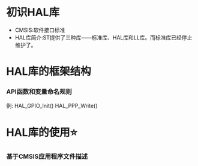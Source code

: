 # 初识HAL库
- CMSIS:软件接口标准
- HAL库简介:ST提供了三种库——标准库、HAL库和LL库。而标准库已经停止维护了。
# HAL库的框架结构  
### API函数和变量命名规则 
例:
HAL_GPIO_Init()
HAL_PPP_Write()

# HAL库的使用⭐  
### 基于CMSIS应用程序文件描述  

